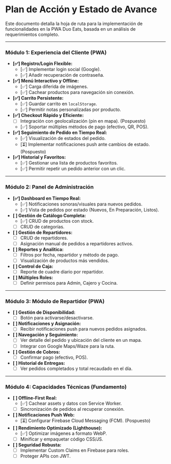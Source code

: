 # Plan de Acción y Estado de Avance

Este documento detalla la hoja de ruta para la implementación de funcionalidades en la PWA Duo Eats, basada en un análisis de requerimientos completo.

---

### Módulo 1: Experiencia del Cliente (PWA)

- **[✅] Registro/Login Flexible:**
  - [✅] Implementar login social (Google).
  - [✅] Añadir recuperación de contraseña.
- **[✅] Menú Interactivo y Offline:**
  - [✅] Carga diferida de imágenes.
  - [✅] Cachear productos para navegación sin conexión.
- **[✅] Carrito Persistente:**
  - [✅] Guardar carrito en `localStorage`.
  - [✅] Permitir notas personalizadas por producto.
- **[✅] Checkout Rápido y Eficiente:**
  - [ ] Integración con geolocalización (pin en mapa). (Pospuesto)
  - [✅] Soportar múltiples métodos de pago (efectivo, QR, POS).
- **[✅] Seguimiento de Pedido en Tiempo Real:**
  - [✅] Visualización de estados del pedido.
  - [⏳] Implementar notificaciones push ante cambios de estado. (Pospuesto)
- **[✅] Historial y Favoritos:**
  - [✅] Gestionar una lista de productos favoritos.
  - [✅] Permitir repetir un pedido anterior con un clic.

---

### Módulo 2: Panel de Administración

- **[✅] Dashboard en Tiempo Real:**
  - [✅] Notificaciones sonoras/visuales para nuevos pedidos.
  - [✅] Vista de pedidos por estado (Nuevos, En Preparación, Listos).
- **[ ] Gestión de Catálogo Completa:**
  - [✅] CRUD de productos con stock.
  - [ ] CRUD de categorías.
- **[ ] Gestión de Repartidores:**
  - [ ] CRUD de repartidores.
  - [ ] Asignación manual de pedidos a repartidores activos.
- **[ ] Reportes y Analítica:**
  - [ ] Filtros por fecha, repartidor y método de pago.
  - [ ] Visualización de productos más vendidos.
- **[ ] Control de Caja:**
  - [ ] Reporte de cuadre diario por repartidor.
- **[ ] Múltiples Roles:**
  - [ ] Definir permisos para Admin, Cajero y Cocina.

---

### Módulo 3: Módulo de Repartidor (PWA)

- **[ ] Gestión de Disponibilidad:**
  - [ ] Botón para activarse/desactivarse.
- **[ ] Notificaciones y Asignación:**
  - [ ] Recibir notificaciones push para nuevos pedidos asignados.
- **[ ] Navegación y Seguimiento:**
  - [ ] Ver detalle del pedido y ubicación del cliente en un mapa.
  - [ ] Integrar con Google Maps/Waze para la ruta.
- **[ ] Gestión de Cobros:**
  - [ ] Confirmar pago (efectivo, POS).
- **[ ] Historial de Entregas:**
  - [ ] Ver pedidos completados y total recaudado en el día.

---

### Módulo 4: Capacidades Técnicas (Fundamento)

- **[ ] Offline-First Real:**
  - [✅] Cachear assets y datos con Service Worker.
  - [ ] Sincronización de pedidos al recuperar conexión.
- **[ ] Notificaciones Push Web:**
  - [⏳] Configurar Firebase Cloud Messaging (FCM). (Pospuesto)
- **[ ] Rendimiento Optimizado (Lighthouse):**
  - [✅] Optimizar imágenes a formato WebP.
  - [ ] Minificar y empaquetar código CSS/JS.
- **[ ] Seguridad Robusta:**
  - [ ] Implementar Custom Claims en Firebase para roles.
  - [ ] Proteger APIs con JWT.

